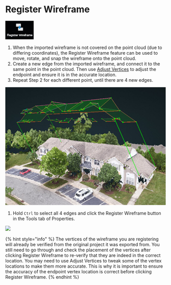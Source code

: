# Register Wireframe

![](../.gitbook/assets/registerwireframe.jpg)

1. When the imported wireframe is not covered on the point cloud \(due to differing coordinates\), the Register Wireframe feature can be used to move, rotate, and snap the wireframe onto the point cloud.
2. Create a new edge from the imported wireframe, and connect it to the same point in the point cloud. Then use [Adjust Vertices](../adjust-vertices/) to adjust the endpoint and ensure it is in the accurate location.
3. Repeat Step 2 for each different point, until there are 4 new edges.

![](../.gitbook/assets/register.jpg)

1. Hold `Ctrl` to select all 4 edges and click the Register Wireframe button in the Tools tab of Properties.

![](../.gitbook/assets/register-wireframe%20%281%29.gif)

{% hint style="info" %}
The vertices of the wireframe you are registering will already be verified from the original project it was exported from. You still need to go through and check the placement of the vertices after clicking Register Wireframe to re-verify that they are indeed in the correct location. You may need to use Adjust Vertices to tweak some of the vertex locations to make them more accurate. This is why it is important to ensure the accuracy of the endpoint vertex location is correct before clicking Register Wireframe.
{% endhint %}

